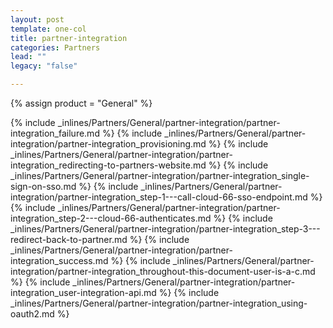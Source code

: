 ```yaml
---
layout: post
template: one-col
title: partner-integration
categories: Partners
lead: ""
legacy: "false"

---
```

{% assign product = "General" %}

{% include _inlines/Partners/General/partner-integration/partner-integration_failure.md %}
{% include _inlines/Partners/General/partner-integration/partner-integration_provisioning.md %}
{% include _inlines/Partners/General/partner-integration/partner-integration_redirecting-to-partners-website.md %}
{% include _inlines/Partners/General/partner-integration/partner-integration_single-sign-on-sso.md %}
{% include _inlines/Partners/General/partner-integration/partner-integration_step-1---call-cloud-66-sso-endpoint.md %}
{% include _inlines/Partners/General/partner-integration/partner-integration_step-2---cloud-66-authenticates.md %}
{% include _inlines/Partners/General/partner-integration/partner-integration_step-3---redirect-back-to-partner.md %}
{% include _inlines/Partners/General/partner-integration/partner-integration_success.md %}
{% include _inlines/Partners/General/partner-integration/partner-integration_throughout-this-document-user-is-a-c.md %}
{% include _inlines/Partners/General/partner-integration/partner-integration_user-integration-api.md %}
{% include _inlines/Partners/General/partner-integration/partner-integration_using-oauth2.md %}
